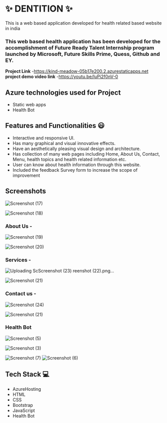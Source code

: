 # ✨  DENTITION ✨

This is a web based application developed for health related based website in india

### This web based health application has been developed for the accomplishment of Future Ready Talent Internship program launched by Microsoft, Future Skills Prime, Quess, Github and EY.


**Project Link** -https://kind-meadow-05b17e200.2.azurestaticapps.net
**project demo video link** -https://youtu.be/IuPi2f0nV-0 

## Azure technologies used for Project

- Static web apps
- Health Bot

## Features and Functionalities 😃

- Interactive and responsive UI.
- Has many graphical and visual innovative effects.
- Have an aesthetically pleasing visual design and architecture.
- Has collection of many web pages including Home, About Us, Contact, Menu, health topics and health related information etc.
- User can know about health information through this website.
- Included the feedback Survey form to increase the scope of improvement 

## Screenshots
![Screenshot (17)](https://user-images.githubusercontent.com/118528640/203914362-93d0a31a-4372-4624-a72c-14eef5a3b7dc.png)




   ![Screenshot (18)](https://user-images.githubusercontent.com/118528640/203914371-bcec4eb8-2465-48a4-af94-1abc90b9c781.png)


### About Us -

![Screenshot (19)](https://user-images.githubusercontent.com/118528640/203914602-ac1ddbf9-1307-47a1-a77d-fb487ed4de29.png)

![Screenshot (20)](https://user-images.githubusercontent.com/118528640/203914623-bd89ec8b-9458-4197-9767-7b20533585f2.png)

### Services -

![Uploading Sc![Screenshot (23)](https://user-images.githubusercontent.com/118528640/203914795-d4b84253-bcb3-4428-96b3-76069dce33c3.png)
reenshot (22).png…]()

![Screenshot (21)](https://user-images.githubusercontent.com/118528640/203914651-6efa9794-4a8a-48d4-8ea2-0084359a630d.png)

### Contact us -




![Screenshot (24)](https://user-images.githubusercontent.com/118528640/203914939-83ceda0f-45fa-4cfe-b0d7-ef8fd8329ce6.png)


![Screenshot (21)](https://user-images.githubusercontent.com/118528640/203914965-1b15a5bb-80e7-42a2-9d85-e9bc41e49cc2.png)
### Health Bot

![Screenshot (5)](https://user-images.githubusercontent.com/118528640/210036201-255ee73d-6e79-4faa-8fd7-874575ad5dc3.png)

![Screenshot (3)](https://user-images.githubusercontent.com/118528640/210036222-6dfd5890-47a9-42f6-8265-87827c59efb4.png)

![Screenshot (7)](https://user-images.githubusercontent.com/118528640/210036231-e49f551f-97ae-467d-8512-aa2d83979386.png)
![Screenshot (6)](https://user-images.githubusercontent.com/118528640/210036234-e7fdc727-699e-42ae-9030-b328d9b6ff0c.png)

## Tech Stack 💻

- AzureHosting
- HTML
- CSS
- Bootstrap
- JavaScript
- Health Bot
